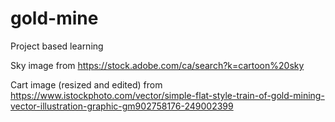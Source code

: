 # gold-mine
Project based learning 


Sky image from https://stock.adobe.com/ca/search?k=cartoon%20sky

Cart image (resized and edited) from https://www.istockphoto.com/vector/simple-flat-style-train-of-gold-mining-vector-illustration-graphic-gm902758176-249002399